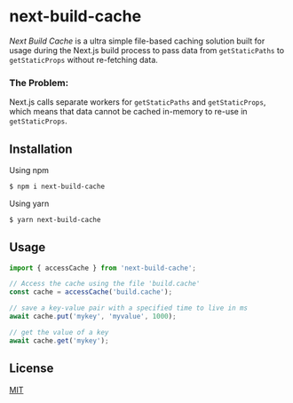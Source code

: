 # next-build-cache

_Next Build Cache_ is a ultra simple file-based caching solution built for usage during the Next.js build process to pass data from `getStaticPaths` to `getStaticProps` without re-fetching data.

### The Problem:
Next.js calls separate workers for `getStaticPaths` and `getStaticProps`, which means that data cannot be cached in-memory to re-use in `getStaticProps`. 


## Installation

Using npm

```bash
$ npm i next-build-cache
```

Using yarn

```bash
$ yarn next-build-cache
```

## Usage

```javascript
import { accessCache } from 'next-build-cache';

// Access the cache using the file 'build.cache'
const cache = accessCache('build.cache');

// save a key-value pair with a specified time to live in ms
await cache.put('mykey', 'myvalue', 1000);

// get the value of a key
await cache.get('mykey');
```

## License
[MIT](https://choosealicense.com/licenses/mit/)
